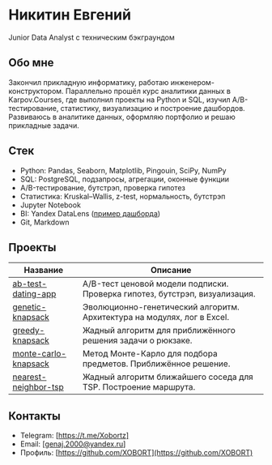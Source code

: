 # Никитин Евгений
Junior Data Analyst с техническим бэкграундом

## Обо мне

Закончил прикладную информатику, работаю инженером-конструктором. Параллельно прошёл курс аналитики данных в Karpov.Courses, где выполнил проекты на Python и SQL, изучил A/B-тестирование, статистику, визуализацию и построение дашбордов. Развиваюсь в аналитике данных, оформляю портфолио и решаю прикладные задачи.

## Стек

- Python: Pandas, Seaborn, Matplotlib, Pingouin, SciPy, NumPy
- SQL: PostgreSQL, подзапросы, агрегации, оконные функции
- A/B-тестирование, бутстрэп, проверка гипотез
- Статистика: Kruskal–Wallis, z-test, нормальность, бутстрэп
- Jupyter Notebook
- BI: Yandex DataLens ([пример дашборда](https://datalens.yandex.cloud/hn7lu0ag9ija3))
- Git, Markdown

## Проекты

| Название | Описание |
|----------|----------|
| [ab-test-dating-app](https://github.com/XOBORT/ab-test-dating-app) | A/B-тест ценовой модели подписки. Проверка гипотез, бутстрэп, визуализация. |
| [genetic-knapsack](https://github.com/XOBORT/genetic-knapsack) | Эволюционно-генетический алгоритм. Архитектура на модулях, лог в Excel. |
| [greedy-knapsack](https://github.com/XOBORT/greedy-knapsack) | Жадный алгоритм для приближённого решения задачи о рюкзаке. |
| [monte-carlo-knapsack](https://github.com/XOBORT/monte-carlo-knapsack) | Метод Монте-Карло для подбора предметов. Приближённое решение. |
| [nearest-neighbor-tsp](https://github.com/XOBORT/nearest-neighbor-tsp) | Жадный алгоритм ближайшего соседа для TSP. Построение маршрута. |

## Контакты

- Telegram: [https://t.me/Xobortz]  
- Email: [genaj.2000@yandex.ru]  
- Профиль: [https://github.com/XOBORT](https://github.com/XOBORT)
